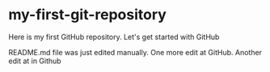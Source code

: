 # my-first-git-repository
Here is my first GitHub repository. Let's get started with GitHub

README.md file was just edited manually. One more edit at GitHub. Another edit at in Github
